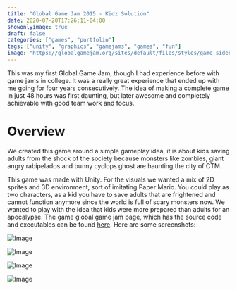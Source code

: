 ```yaml
---
title: "Global Game Jam 2015 - Kidz Solution"
date: 2020-07-20T17:26:11-04:00
showonlyimage: true
draft: false
categories: ["games", "portfolio"]
tags: ["unity", "graphics", "gamejams", "games", "fun"]
image: "https://globalgamejam.org/sites/default/files/styles/game_sidebar__wide/public/game/featured_image/gamejam_vaina.png?itok=OJI484eu&timestamp=1422428151"
---
```


This was my first Global Game Jam, though I had experience before with game jams in college. It was a really great experience that ended up with me going for four years consecutively. The idea of making a complete game in just 48 hours was first daunting, but later awesome and completely achievable with good team work and focus.
<!--more-->

# Overview

We created this game around a simple gameplay idea, it is about kids saving adults from the shock of the society because monsters like zombies, giant angry rabipelados and bunny cyclops ghost are haunting the city of CTM. 

This game was made with Unity. For the visuals we wanted a mix of 2D sprites and 3D environment, sort of imitating Paper Mario. You could play as two characters, as a kid you have to save adults that are frightened and cannot function anymore since the world is full of scary monsters now. We wanted to play with the idea that kids were more prepared than adults for an apocalypse. The game global game jam page, which has the source code and executables can be found [here](https://globalgamejam.org/2015/games/kidz-solution). Here are some screenshots: 

![Image](https://globalgamejam.org/sites/default/files/styles/game_content__wide/public/games/screenshots/gamejam_2015-01-25_15-18-10-80.jpg?itok=me2oGnFj&timestamp=1422334562)

![Image](https://globalgamejam.org/sites/default/files/styles/game_content__wide/public/games/screenshots/2ms35ws.png?itok=DXtakqBx&timestamp=1422368401)

![Image](https://globalgamejam.org/sites/default/files/styles/game_content__wide/public/games/screenshots/pzzjt04.png?itok=JdJyvJra&timestamp=1422368401)

![Image](https://globalgamejam.org/sites/default/files/styles/game_content__wide/public/games/screenshots/nbyopsc.png?itok=k5LDCKJu&timestamp=1422368401)



